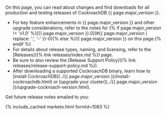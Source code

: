 On this page, you can read about changes and find downloads for all production and testing releases of CockroachDB {{ page.major_version }}.

- For key feature enhancements in {{ page.major_version }} and other upgrade considerations, refer to the notes for {% if page.major_version != 'v1.0' %}[{{ page.major_version }}.0](#{{ page.major_version | replace: '.', '-' }}-0){% else %}{{ page.major_version }} on this page.{% endif %}
- For details about release types, naming, and licensing, refer to the [Releases]({% link releases/index.md %}) page.
- Be sure to also review the [Release Support Policy]({% link releases/release-support-policy.md %}).
- After downloading a supported CockroachDB binary, learn how to [install CockroachDB](../{{ page.major_version }}/install-cockroachdb.html) or [upgrade your cluster](../{{ page.major_version }}/upgrade-cockroach-version.html).

Get future release notes emailed to you:

{% include_cached marketo.html formId=1083 %}
